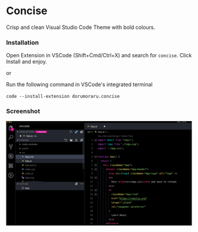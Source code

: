 # Concise

Crisp and clean Visual Studio Code Theme with bold colours.


### Installation

Open Extension in VSCode (Shift+Cmd/Ctrl+X) and search for `concise`. Click Install and enjoy.

or

Run the following command in VSCode's integrated terminal

`code --install-extension dorumoraru.concise`

### Screenshot


![Concise theme](images/screenshot.png)

